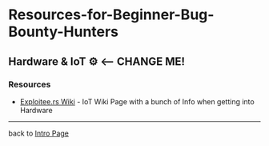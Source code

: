 # Resources-for-Beginner-Bug-Bounty-Hunters

## Hardware & IoT ⚙️ <-- CHANGE ME!

### Resources
- [Exploitee.rs Wiki](https://www.exploitee.rs/index.php/Main_Page) - IoT Wiki Page with a bunch of Info when getting into Hardware 
---
back to [Intro Page](/README.md)